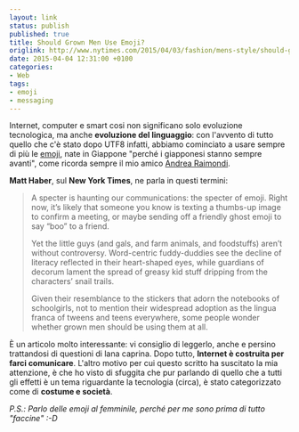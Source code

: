 ```yaml
---
layout: link
status: publish
published: true
title: Should Grown Men Use Emoji?
origlink: http://www.nytimes.com/2015/04/03/fashion/mens-style/should-grown-men-use-emoji.html
date: 2015-04-04 12:31:00 +0100
categories:
- Web
tags:
- emoji
- messaging
---
```


Internet, computer e smart cosi non significano solo evoluzione tecnologica, ma anche **evoluzione del linguaggio**: con l'avvento di tutto quello che c'è stato dopo UTF8 infatti, abbiamo cominciato a usare sempre di più le [emoji](http://it.wikipedia.org/wiki/Emoji), nate in Giappone "perché i giapponesi stanno sempre avanti", come ricorda sempre il mio amico [Andrea Raimondi](https://medium.com/@raimondiand).

**Matt Haber**, sul **New York Times**, ne parla in questi termini:

> A specter is haunting our communications: the specter of emoji. Right now, it’s likely that someone you know is texting a thumbs-up image to confirm a meeting, or maybe sending off a friendly ghost emoji to say “boo” to a friend.
>
> Yet the little guys (and gals, and farm animals, and foodstuffs) aren’t without controversy. Word-centric fuddy-duddies see the decline of literacy reflected in their heart-shaped eyes, while guardians of decorum lament the spread of greasy kid stuff dripping from the characters’ snail trails.
>
> Given their resemblance to the stickers that adorn the notebooks of schoolgirls, not to mention their widespread adoption as the lingua franca of tweens and teens everywhere, some people wonder whether grown men should be using them at all. 

È un articolo molto interessante: vi consiglio di leggerlo, anche e persino trattandosi di questioni di lana caprina. Dopo tutto, **Internet è costruita per farci comunicare**. L'altro motivo per cui questo scritto ha suscitato la mia attenzione, è che ho visto di sfuggita che pur parlando di quello che a tutti gli effetti è un tema riguardante la tecnologia (circa), è stato categorizzato come di **costume e società**.

_P.S.: Parlo delle emoji al femminile, perché per me sono prima di tutto "faccine" :-D_
